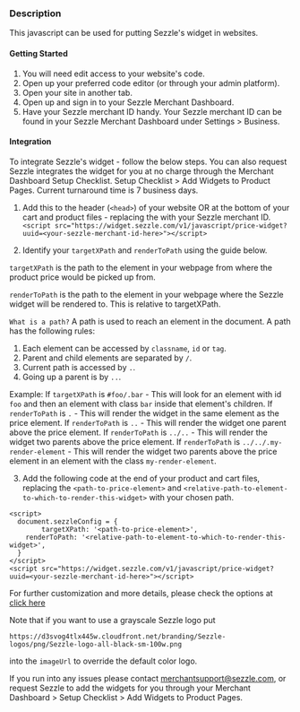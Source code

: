 
### Description
This javascript can be used for putting Sezzle's widget in websites.

#### Getting Started

1. You will need edit access to your website's code.
2. Open up your preferred code editor (or through your admin platform).
3. Open your site in another tab.
4. Open up and sign in to your Sezzle Merchant Dashboard.
5. Have your Sezzle merchant ID handy. Your Sezzle merchant ID can be found in your Sezzle Merchant Dashboard under Settings > Business.

#### Integration
To integrate Sezzle's widget - follow the below steps. You can also request Sezzle integrates the widget for you at no charge through the Merchant Dashboard Setup Checklist. Setup Checklist > Add Widgets to Product Pages. Current turnaround time is 7 business days.

1. Add this to the header (`<head>`) of your website OR at the bottom of your cart and product files - replacing the <your-sezzle-merchant-id-here> with your Sezzle merchant ID.
```<script src="https://widget.sezzle.com/v1/javascript/price-widget?uuid=<your-sezzle-merchant-id-here>"></script>```

2. Identify your `targetXPath` and `renderToPath` using the guide below.

`targetXPath` is the path to the element in your webpage from where the product price would be picked up from.

`renderToPath` is the path to the element in your webpage where the Sezzle widget will be rendered to. This is relative to targetXPath.

`What is a path?`
A path is used to reach an element in the document. A path has the following rules:
1. Each element can be accessed by `classname`, `id` or `tag`.
2. Parent and child elements are separated by `/`.
3. Current path is accessed by `.`.
4. Going up a parent is by `..`.

Example:
If `targetXPath` is `#foo/.bar` - This will look for an element with id `foo` and then an element with class `bar` inside that element's children.
If `renderToPath` is `.` - This will render the widget in the same element as the price element.
If `renderToPath` is `..` - This will render the widget one parent above the price element.
If `renderToPath` is `../..` - This will render the widget two parents above the price element.
If `renderToPath` is `../../.my-render-element` - This will render the widget two parents above the price element in an element with the class `my-render-element`.

3. Add the following code at the end of your product and cart files, replacing the `<path-to-price-element>` and `<relative-path-to-element-to-which-to-render-this-widget>` with your chosen path.
```
<script>
  document.sezzleConfig = {
		targetXPath: '<path-to-price-element>',
    renderToPath: '<relative-path-to-element-to-which-to-render-this-widget>',
  }
</script>
<script src="https://widget.sezzle.com/v1/javascript/price-widget?uuid=<your-sezzle-merchant-id-here>"></script>
```

For further customization and more details, please check the options at [click here](/widget-options.md)

Note that if you want to use a grayscale Sezzle logo put
```
https://d3svog4tlx445w.cloudfront.net/branding/Sezzle-logos/png/Sezzle-logo-all-black-sm-100w.png
```
into the `imageUrl` to override the default color logo.

If you run into any issues please contact merchantsupport@sezzle.com, or request Sezzle to add the widgets for you through your Merchant Dashboard > Setup Checklist > Add Widgets to Product Pages.
